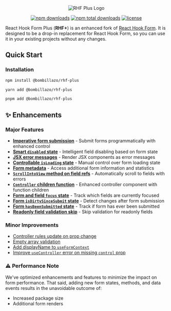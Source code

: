 <div align="center">
  <img src="./logo.png" alt="RHF Plus Logo" />
</div>

<div align="center">

<a href="https://www.npmjs.com/package/@bombillazo/rhf-plus"><img src="https://img.shields.io/npm/dm/@bombillazo/rhf-plus.svg?style=for-the-badge" alt="npm downloads" /></a>
<a href="https://www.npmjs.com/package/@bombillazo/rhf-plus"><img src="https://img.shields.io/npm/dt/@bombillazo/rhf-plus.svg?style=for-the-badge" alt="npm total downloads" /></a>
<a href="https://github.com/bombillazo/rhf-plus/blob/master/LICENSE"><img src="https://img.shields.io/npm/l/@bombillazo/rhf-plus?style=for-the-badge" alt="license" /></a>

</div>

React Hook Form Plus (**RHF+**) is an enhanced fork of [React Hook Form](https://react-hook-form.com/). It is designed to be a drop-in replacement for React Hook Form, so you can use it in your existing projects without any changes.

## Quick Start

### Installation

```sh
npm install @bombillazo/rhf-plus
```

```sh
yarn add @bombillazo/rhf-plus
```

```sh
pnpm add @bombillazo/rhf-plus
```

## ✨ Enhancements

### Major Features

- [**Imperative form submission**](./imperative_submit.md) - Submit forms programmatically with enhanced control
- [**Smart `disabled` state**](./smart-disabled-state.md) - Intelligent field disabling based on form state
- [**JSX error messages**](./jsx-error-messages.md) - Render JSX components as error messages
- [**Controllable `isLoading` state**](./controllable-is-loading-state.md) - Manual control over form loading state
- [**Form metadata**](./form-metadata.md) - Access additional form information and statistics
- [**`ScrollIntoView` method on field refs**](./scroll-into-view-method.md) - Automatically scroll to fields with errors
- [**`Controller` children function**](./controller-children-function.md) - Enhanced controller component with function children
- [**Form and field `focus` state**](./focused-fields.md) - Track which fields are currently focused
- [**Form `isDirtySinceSubmit` state**](./is-dirty-since-submit.md) - Detect changes after form submission
- [**Form `hasBeenSubmitted` state**](./has-been-submitted.md) - Track if form has ever been submitted
- [**Readonly field validation skip**](./readonly-validation-skip.md) - Skip validation for readonly fields

### Minor Improvements

- [Controller rules update on prop change](./controller-rules-update.md)
- [Empty array validation](./empty-array-validation.md)
- [Add displayName to `useFormContext`](./use-form-context-display-name.md)
- [Improve `useController` error on missing `control` prop](./improve-missing-use-controller-prop-error.md)

### ⚠️ Performance Note

We've optimized enhancements and features to minimize the impact on form performance. That said, adding new form states, methods, and data events results in the unavoidable outcome of:

- Increased package size
- Additional form renders
